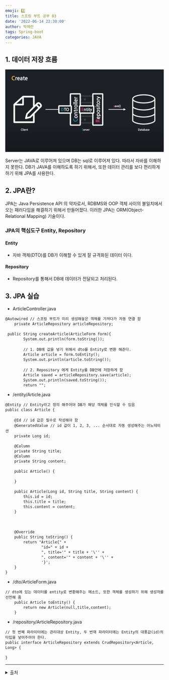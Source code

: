 ```yaml
---
emoji: 2️⃣
title: 스프링 부트 공부 03
date: '2022-06-14 22:30:00'
author: 박재만
tags: Spring-boot
categories: JAVA
---
```


## 1. 데이터 저장 흐름

![img01.png](img01.png)

Server는 JAVA로 이루어져 있으며 DB는 sql로 이루어져 있다. 따라서 자바를 이해하지 못한다.
DB가 JAVA를 이해하도록 하기 위해서, 또한 데이터 관리를 보다 편리하게 하기 위해 JPA를 사용한다.

## 2. JPA란?

JPA는 Java Persistence API 의 약자로서, RDBMS와 OOP 객체 사이의 불일치에서 오는 패러다임을 해결하기 위해서 만들어졌다. 
이러한 JPA는 ORM(Object-Relational Mapping) 기술이다.

### JPA의 핵심도구 Entity, Repository

#### Entity
* 자바 객체(DTO)를 DB가 이해할 수 있게 잘 규격화된 데이터 이다.

#### Repository
* Repository를 통해서 DB에 데이터가 전달되고 처리된다.

## 3. JPA 실습

* ArticleController.java
```
@Autowired // 스프링 부트가 미리 생성해놓은 객체를 가져다가 자동 연결 함
    private ArticleRepository articleRepository;

 public String createArticle(ArticleForm form){
        System.out.println(form.toString());
        
        // 1. DB에 값을 넣기 위해서 dto를 Entity로 변환 해준다.
        Article article = form.toEntity();
        System.out.println(article.toString());
        
        // 2. Repository 에게 Entity를 DB안에 저장하게 함
        Article saved = articleRepository.save(article);
        System.out.println(saved.toString());
        return "";
```

* /entity/Article.java
```
@Entity // Entity라고 정의 해주어야 DB가 해당 객체를 인식할 수 있음
public class Article {

    @Id // id 값은 필수로 작성해야 함
    @GeneratedValue // id 값이 1, 2, 3, ... 순서대로 자동 생성해주는 어노테이션
    private Long id;

    @Column
    private String title;
    @Column
    private String content;

    public Article() {

    }
    
    public Article(Long id, String title, String content) {
        this.id = id;
        this.title = title;
        this.content = content;
    }



    @Override
    public String toString() {
        return "Article{" +
                "id=" + id +
                ", title='" + title + '\'' +
                ", content='" + content + '\'' +
                '}';
    }
}
```

* /dto/ArticleForm.java
```
// dto에 있는 데이터를 entity로 변환해주는 메소드, 또한 객체를 생성하기 위해 생성자를 선언해 줌
    public Article toEntity() {
        return new Article(null,title,content);
    }
```

* /repository/ArticleRepository.java
```
// 첫 번째 파라미터에는 관리대상 Entity, 두 번재 파라미터에는 Entity의 대푯값(id)의 타입을 넣어주어야 한다.
public interface ArticleRepository extends CrudRepository<Article, Long> {

}
```

***
<details>
<summary>출처</summary>
이 글은 유튜버 홍팍(https://www.youtube.com/c/%ED%99%8D%ED%8C%8D)님의
스프링 부트, 입문! 강의를 통해 배운 내용들을 작성하였습니다.

모든 저작권 권한은 홍팍님 에게 있습니다.
</details>
